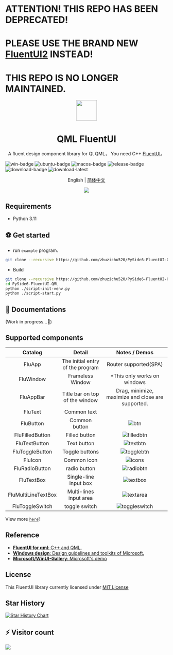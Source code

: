 # ATTENTION! THIS REPO HAS BEEN DEPRECATED!
# PLEASE USE THE BRAND NEW [FluentUI2](https://github.com/zhuzichu520/FluentUI2) INSTEAD!
# THIS REPO IS NO LONGER MAINTAINED.
<div align=center>
  <img width=64 src="doc/preview/fluent_design.svg">
</div>

<h1 align="center">
  QML FluentUI 
</h1>
<p align="center">
  A fluent design component library for Qt QML， You need C++ <a href="https://github.com/zhuzichu520/FluentUI">FluentUI</a>。
</p>

![win-badge] ![ubuntu-badge] ![macos-badge] ![release-badge] ![download-badge] ![download-latest]

<p align="center">
English | <a href="README_zh_CN.md">简体中文</a>
</p>
<div align=center>
  <img src="doc/preview/demo_large.png">
</div>

[win-link]: https://github.com/zhuzichu520/FluentUI/actions?query=workflow%3AWindows "WindowsAction"
[win-badge]: https://github.com/zhuzichu520/FluentUI/workflows/Windows/badge.svg  "Windows"
[ubuntu-link]: https://github.com/zhuzichu520/FluentUI/actions?query=workflow%3AUbuntu "UbuntuAction"
[ubuntu-badge]: https://github.com/zhuzichu520/FluentUI/workflows/Ubuntu/badge.svg "Ubuntu"
[macos-link]: https://github.com/zhuzichu520/FluentUI/actions?query=workflow%3AMacOS "MacOSAction"
[macos-badge]: https://github.com/zhuzichu520/FluentUI/workflows/MacOS/badge.svg "MacOS"
[release-link]: https://github.com/zhuzichu520/FluentUI/releases "Release status"
[release-badge]: https://img.shields.io/github/release/zhuzichu520/FluentUI.svg?style=flat-square "Release status"
[download-link]: https://github.com/zhuzichu520/FluentUI/releases/latest "Download status"
[download-badge]: https://img.shields.io/github/downloads/zhuzichu520/FluentUI/total.svg "Download status"
[download-latest]: https://img.shields.io/github/downloads/zhuzichu520/PySide6-FluentUI-QML/latest/total.svg "latest status"

## Requirements
+ Python 3.11

## ⚽ Get started
+ run `example` program.
```bash
git clone --recursive https://github.com/zhuzichu520/PySide6-FluentUI-QML.git
```

+ Build

```bash
git clone --recursive https://github.com/zhuzichu520/PySide6-FluentUI-QML.git
cd PySide6-FluentUI-QML
python ./script-init-venv.py
python ./script-start.py
```

## 📑 Documentations

(Work in progress...🚀)

## Supported components

|Catalog|Detail|Notes / Demos|
|:----:|:----:|:----:|
|FluApp|The initial entry of the program|Router supported(SPA)|
|FluWindow|Frameless Window|*This only works on windows|
|FluAppBar|Title bar on top of the window|Drag, minimize, maximize and close are supported.|
|FluText|Common text||
|FluButton|Common button|![btn](doc/preview/demo_standardbtn.png) |
|FluFilledButton|Filled button|![filledbtn](doc/preview/demo_filledbtn.png)|
|FluTextButton|Text button|![textbtn](doc/preview/demo_textbtn.png)|
|FluToggleButton|Toggle buttons|![togglebtn](doc/preview/demo_toggle_btn.png)|
|FluIcon|Common icon|![icons](doc/preview/demo_icon.png)|
|FluRadioButton|radio button|![radiobtn](doc/preview/demo_radiobtn.png)|
|FluTextBox|Single-line input box|![textbox](doc/preview/demo_textbox.png)|
|FluMultiLineTextBox|Multi-lines input area|![textarea](doc/preview/demo_multiline_textbox.png)|
|FluToggleSwitch|toggle switch|![toggleswitch](doc/preview/demo_toggle_switch.png)|


View more [`here`](doc/md/all_components.md)!

## Reference
+ [**FluentUI for qml**: C++ and QML.](https://github.com/zhuzichu520/FluentUI)
+ [**Windows design**: Design guidelines and toolkits of Microsoft.](https://learn.microsoft.com/en-us/windows/apps/design/)
+ [**Microsoft/WinUI-Gallery**: Microsoft's demo](https://github.com/microsoft/WinUI-Gallery)


## License

This FluentUI library currently licensed under [MIT License](./License)

## Star History

[![Star History Chart](https://api.star-history.com/svg?repos=zhuzichu520/PySide6-FluentUI-QML&type=Date)](https://star-history.com/#zhuzichu520/PySide6-FluentUI-QML&Date)

## ⚡ Visitor count
![](https://profile-counter.glitch.me/zhuzichu520-PySide6-FluentUI-QML/count.svg)
